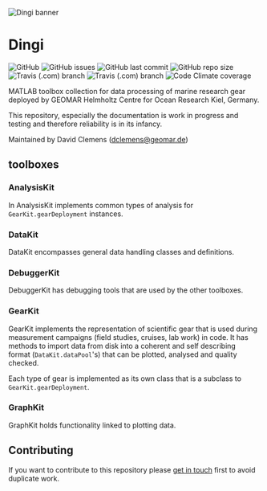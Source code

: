 ![Dingi banner](/ressources/GitHub_banner.png)

# Dingi
![GitHub](https://img.shields.io/github/license/davidclemens/Dingi)
![GitHub issues](https://img.shields.io/github/issues/davidclemens/Dingi)
![GitHub last commit](https://img.shields.io/github/last-commit/davidclemens/Dingi)
![GitHub repo size](https://img.shields.io/github/repo-size/davidclemens/Dingi)
![Travis (.com) branch](https://img.shields.io/travis/com/davidclemens/Dingi/master?label=master)
![Travis (.com) branch](https://img.shields.io/travis/com/davidclemens/Dingi/development?label=development)
![Code Climate coverage](https://img.shields.io/codeclimate/coverage/davidclemens/Dingi)

MATLAB toolbox collection for data processing of marine research gear deployed by GEOMAR Helmholtz Centre for Ocean Research Kiel, Germany.

This repository, especially the documentation is work in progress and testing and therefore reliability is in its infancy.

Maintained by David Clemens (dclemens@geomar.de)

## toolboxes

### AnalysisKit
In AnalysisKit implements common types of analysis for `GearKit.gearDeployment` instances.

### DataKit
DataKit encompasses general data handling classes and definitions.

### DebuggerKit
DebuggerKit has debugging tools that are used by the other toolboxes.

### GearKit
GearKit implements the representation of scientific gear that is used during measurement campaigns (field studies, cruises, lab work) in code. It has methods to import data from disk into a coherent and self describing format (`DataKit.dataPool`'s) that can be plotted, analysed and quality checked.

Each type of gear is implemented as its own class that is a subclass to `GearKit.gearDeployment`.

### GraphKit
GraphKit holds functionality linked to plotting data.

## Contributing
If you want to contribute to this repository please [get in touch](mailto:dclemens@geomar.de) first to avoid duplicate work.
